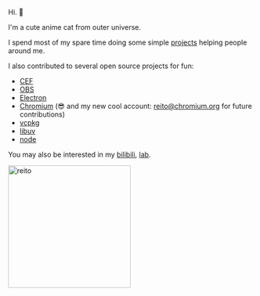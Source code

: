Hi. 👋

I'm a cute anime cat from outer universe. 

I spend most of my spare time doing some simple [projects](https://reito.fun) helping people around me. 

I also contributed to several open source projects for fun:
- [CEF](https://bitbucket.org/chromiumembedded/cef/pull-requests/?state=ALL&author=%7Bbaf9af8b-174e-463f-86d7-f6b07ac330a6%7D)
- [OBS](https://github.com/obsproject/obs-studio/discussions/3853#discussioncomment-9718414)
- [Electron](https://github.com/electron/electron/pulls?q=author%3Areitowo)
- [Chromium](https://chromiumdash.appspot.com/commits?user=carolwolfking&platform=Windows) (😎 and my new cool account: reito@chromium.org for future contributions)
- [vcpkg](https://github.com/microsoft/vcpkg/pulls?q=author%3Areitowo)
- [libuv](https://github.com/libuv/libuv/pulls?q=author%3Areitowo)
- [node](https://github.com/nodejs/node/pulls?q=author%3Areitowo)

You may also be interested in my [bilibili](https://space.bilibili.com/2305653), [lab](https://github.com/reitovo).

<img width="250" alt="reito" src="https://github.com/user-attachments/assets/80c63cac-f918-4d42-8f2b-ff2398a4dab5">
